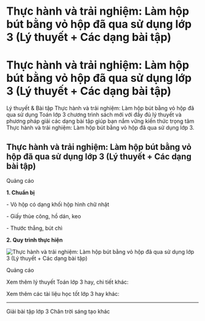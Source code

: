 # Thực hành và trải nghiệm: Làm hộp bút bằng vỏ hộp đã qua sử dụng lớp 3 (Lý thuyết + Các dạng bài tập)

# Thực hành và trải nghiệm: Làm hộp bút bằng vỏ hộp đã qua sử dụng lớp 3 (Lý thuyết + Các dạng bài tập)

Lý thuyết & Bài tập Thực hành và trải nghiệm: Làm hộp bút bằng vỏ hộp đã qua sử dụng Toán lớp 3 chương trình sách mới với đầy đủ lý thuyết và phương pháp giải các dạng bài tập giúp bạn nắm vững kiến thức trọng tâm Thực hành và trải nghiệm: Làm hộp bút bằng vỏ hộp đã qua sử dụng lớp 3.

## Thực hành và trải nghiệm: Làm hộp bút bằng vỏ hộp đã qua sử dụng lớp 3 (Lý thuyết + Các dạng bài tập)

Quảng cáo

**1\. Chuẩn bị**

\- Vỏ hộp có dạng khối hộp hình chữ nhật

\- Giấy thủe công, hồ dán, keo

\- Thước thẳng, bút chì

**2\. Quy trình thực hiện**

![Thực hành và trải nghiệm: Làm hộp bút bằng vỏ hộp đã qua sử dụng lớp 3 \(Lý thuyết + Các dạng bài tập\)](https://vietjack.com/toan-3-ct/images/ly-thuyet-thuc-hanh-va-trai-nghiem-lam-hop-but-bang-vo-hop.PNG)

Quảng cáo

Xem thêm lý thuyết Toán lớp 3 hay, chi tiết khác:

Xem thêm các tài liệu học tốt lớp 3 hay khác:

* * *

Giải bài tập lớp 3 Chân trời sáng tạo khác
